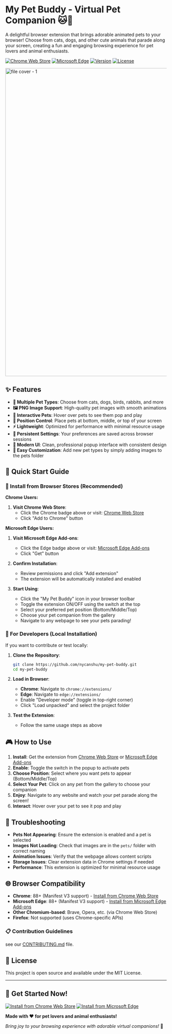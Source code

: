 # My Pet Buddy - Virtual Pet Companion 🐱🐶

A delightful browser extension that brings adorable animated pets to your browser! Choose from cats, dogs, and other cute animals that parade along your screen, creating a fun and engaging browsing experience for pet lovers and animal enthusiasts.

[![Chrome Web Store](https://img.shields.io/badge/Chrome%20Web%20Store-5.0%20⭐-green?style=for-the-badge&logo=google-chrome)](https://chromewebstore.google.com/detail/my-pet-buddy-virtual-pet/fpgcioopagdmanbgjikghomglhmjfnne)
[![Microsoft Edge](https://img.shields.io/badge/Microsoft%20Edge-Add--ons-blue?style=for-the-badge&logo=microsoft-edge)](https://microsoftedge.microsoft.com/addons/detail/my-pet-buddy-virtual-pe/ffpmifppjfofiakekjaakgeiakkophad)
[![Version](https://img.shields.io/badge/Version-1.0-blue?style=for-the-badge)](https://chromewebstore.google.com/detail/my-pet-buddy-virtual-pet/fpgcioopagdmanbgjikghomglhmjfnne)
[![License](https://img.shields.io/badge/License-MIT-yellow?style=for-the-badge)](https://github.com/nycanshu/my-pet-buddy/blob/main/LICENSE)

<img width="1920" height="960" alt="file cover - 1" src="https://github.com/user-attachments/assets/425ded76-d3e0-4555-bb9f-22830ec0ebd6" />


## ✨ Features

- **🎨 Multiple Pet Types**: Choose from cats, dogs, birds, rabbits, and more
- **🖼️ PNG Image Support**: High-quality pet images with smooth animations
- **🎯 Interactive Pets**: Hover over pets to see them pop and play
- **📍 Position Control**: Place pets at bottom, middle, or top of your screen
- **⚡ Lightweight**: Optimized for performance with minimal resource usage
- **💾 Persistent Settings**: Your preferences are saved across browser sessions
- **🎨 Modern UI**: Clean, professional popup interface with consistent design
- **🔧 Easy Customization**: Add new pet types by simply adding images to the pets folder

## 🚀 Quick Start Guide

### 🛒 Install from Browser Stores (Recommended)

**Chrome Users:**
1. **Visit Chrome Web Store**:
   - Click the Chrome badge above or visit: [Chrome Web Store](https://chromewebstore.google.com/detail/my-pet-buddy-virtual-pet/fpgcioopagdmanbgjikghomglhmjfnne)
   - Click "Add to Chrome" button

**Microsoft Edge Users:**
1. **Visit Microsoft Edge Add-ons**:
   - Click the Edge badge above or visit: [Microsoft Edge Add-ons](https://microsoftedge.microsoft.com/addons/detail/my-pet-buddy-virtual-pe/ffpmifppjfofiakekjaakgeiakkophad)
   - Click "Get" button

2. **Confirm Installation**:
   - Review permissions and click "Add extension"
   - The extension will be automatically installed and enabled

3. **Start Using**:
   - Click the "My Pet Buddy" icon in your browser toolbar
   - Toggle the extension ON/OFF using the switch at the top
   - Select your preferred pet position (Bottom/Middle/Top)
   - Choose your pet companion from the gallery
   - Navigate to any webpage to see your pets parading!

### 🔧 For Developers (Local Installation)

If you want to contribute or test locally:

1. **Clone the Repository**:
   ```bash
   git clone https://github.com/nycanshu/my-pet-buddy.git
   cd my-pet-buddy
   ```

2. **Load in Browser**:
   - **Chrome**: Navigate to `chrome://extensions/`
   - **Edge**: Navigate to `edge://extensions/`
   - Enable "Developer mode" (toggle in top-right corner)
   - Click "Load unpacked" and select the project folder

3. **Test the Extension**:
   - Follow the same usage steps as above

## 🎮 How to Use

1. **Install**: Get the extension from [Chrome Web Store](https://chromewebstore.google.com/detail/my-pet-buddy-virtual-pet/fpgcioopagdmanbgjikghomglhmjfnne) or [Microsoft Edge Add-ons](https://microsoftedge.microsoft.com/addons/detail/my-pet-buddy-virtual-pe/ffpmifppjfofiakekjaakgeiakkophad)
2. **Enable**: Toggle the switch in the popup to activate pets
3. **Choose Position**: Select where you want pets to appear (Bottom/Middle/Top)
4. **Select Your Pet**: Click on any pet from the gallery to choose your companion
5. **Enjoy**: Navigate to any website and watch your pet parade along the screen!
6. **Interact**: Hover over your pet to see it pop and play

## 🐛 Troubleshooting

- **Pets Not Appearing**: Ensure the extension is enabled and a pet is selected
- **Images Not Loading**: Check that images are in the `pets/` folder with correct naming
- **Animation Issues**: Verify that the webpage allows content scripts
- **Storage Issues**: Clear extension data in Chrome settings if needed
- **Performance**: This extension is optimized for minimal resource usage

## 🌐 Browser Compatibility

- **Chrome**: 88+ (Manifest V3 support) - [Install from Chrome Web Store](https://chromewebstore.google.com/detail/my-pet-buddy-virtual-pet/fpgcioopagdmanbgjikghomglhmjfnne)
- **Microsoft Edge**: 88+ (Manifest V3 support) - [Install from Microsoft Edge Add-ons](https://microsoftedge.microsoft.com/addons/detail/my-pet-buddy-virtual-pe/ffpmifppjfofiakekjaakgeiakkophad)
- **Other Chromium-based**: Brave, Opera, etc. (via Chrome Web Store)
- **Firefox**: Not supported (uses Chrome-specific APIs)


### 📋 Contribution Guidelines
see our [CONTRIBUTING.md](contribution/CONTRIBUTING.md) file.

## 📄 License

This project is open source and available under the MIT License.

---

## 🎉 Get Started Now!

[![Install from Chrome Web Store](https://img.shields.io/badge/Install%20from-Chrome%20Web%20Store-4285F4?style=for-the-badge&logo=google-chrome&logoColor=white)](https://chromewebstore.google.com/detail/my-pet-buddy-virtual-pet/fpgcioopagdmanbgjikghomglhmjfnne)
[![Install from Microsoft Edge](https://img.shields.io/badge/Install%20from-Microsoft%20Edge-0078D4?style=for-the-badge&logo=microsoft-edge&logoColor=white)](https://microsoftedge.microsoft.com/addons/detail/my-pet-buddy-virtual-pe/ffpmifppjfofiakekjaakgeiakkophad)

**Made with ❤️ for pet lovers and animal enthusiasts!**

*Bring joy to your browsing experience with adorable virtual companions!* 🐾
